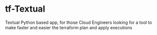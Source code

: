 # tf-Textual
Textual Python based app, for those Cloud Engineers looking for a tool to make faster and easier the terraform plan and apply executions
